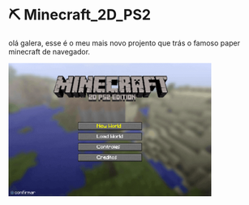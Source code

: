 # ⛏️ Minecraft_2D_PS2
olá galera, esse é o meu mais novo projento que trás o famoso paper minecraft de navegador.

<img src="README%20Assets/Main%20Menu.png" alt="Minecraft 2D main menu" width="400"/>
